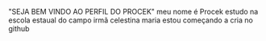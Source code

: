 "SEJA BEM VINDO AO PERFIL DO PROCEK"
meu nome é Procek estudo na escola estaual do campo irmã celestina maria estou começando a cria no github
